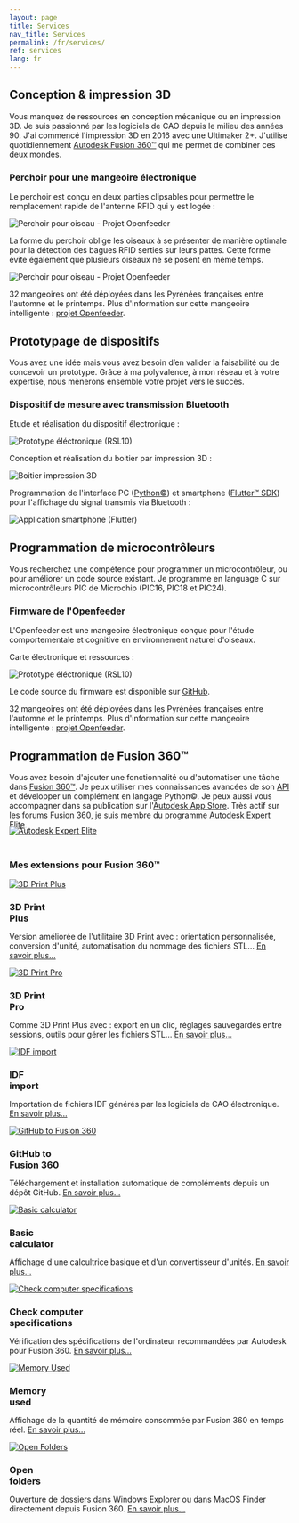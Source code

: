 ```yaml
---
layout: page
title: Services
nav_title: Services
permalink: /fr/services/
ref: services
lang: fr
---
```


<h2 class="post-list-heading" id="conception">Conception & impression 3D</h2>
<p class="services">Vous manquez de ressources en conception mécanique ou en impression 3D. Je suis passionné par les logiciels de CAO depuis le milieu des années 90. J'ai commencé l'impression 3D en 2016 avec une Ultimaker 2+. J'utilise quotidiennement <a href="https://www.autodesk.fr/products/fusion-360/overview" target="_blank">Autodesk Fusion 360&trade;</a> qui me permet de combiner ces deux mondes.</p>
<div class="service-example">
  <div class="service-example-title">
    <h3><span  class="service-example-title">Perchoir pour une mangeoire électronique</span></h3>
  </div>
  <p>Le perchoir est conçu en deux parties clipsables pour permettre le remplacement rapide de l'antenne RFID qui y est logée&nbsp;:</p>
  <div class="services">
    <img class="services" src="/assets/images/openfeeder.gif" alt="Perchoir pour oiseau - Projet Openfeeder"/>
  </div>
  <p>La forme du perchoir oblige les oiseaux à se présenter de manière optimale pour la détection des bagues RFID serties sur leurs pattes. Cette forme évite également que plusieurs oiseaux ne se posent en même temps.</p>
  <div class="services">
    <img class="services" style="max-width: none;" src="/assets/images/openfeeder-perch-03.jpg" alt="Perchoir pour oiseau - Projet Openfeeder"/>
  </div>
  <p>32 mangeoires ont été déployées dans les Pyrénées françaises entre l'automne et le printemps. Plus d'information sur cette mangeoire intelligente&nbsp;: <a href="https://econect.cnrs.fr/openfeeder-et-smartnest/" target="_blank">projet Openfeeder</a>.</p>
</div>
<h2 class="post-list-heading" id="prototypage">Prototypage de dispositifs</h2>
<p class="services">Vous avez une idée mais vous avez besoin d’en valider la faisabilité ou de concevoir un prototype. Grâce à ma polyvalence, à mon réseau et à votre expertise, nous mènerons ensemble votre projet vers le succès.</p>
<div class="service-example">
  <div class="service-example-title">
    <h3><span  class="service-example-title">Dispositif de mesure avec transmission Bluetooth</span></h3>
  </div>
  <p>&Eacute;tude et réalisation du dispositif électronique&nbsp;:</p>
  <div class="services">
  <img class="services" src="/assets/images/dispositif-mesure-01.jpg" alt="Prototype éléctronique (RSL10)"/>
  </div>
  <p>Conception et réalisation du boitier par impression 3D&nbsp;:</p>
  <div class="services">
    <img class="services" src="/assets/images/dispositif-mesure-02.jpg" alt="Boitier impression 3D"/>
  </div>
  <p>Programmation de l'interface PC (<a href="https://www.python.org/" target="_blank">Python&copy;</a>) et smartphone (<a href="https://flutter.dev/" target="_blank">Flutter&#153; SDK</a>) pour l'affichage du signal transmis via Bluetooth&nbsp;:</p>
  <div class="services">
    <img class="services" src="/assets/images/dispositif-mesure-03.jpg" alt="Application smartphone (Flutter)"/>
  </div>
</div>
<h2 class="post-list-heading" id="microcontroleurs">Programmation de microcontr&ocirc;leurs</h2>
<p class="services">Vous recherchez une compétence pour programmer un microcontrôleur, ou pour améliorer un code source existant. Je programme en language C sur microcontr&ocirc;leurs PIC de Microchip (PIC16, PIC18 et PIC24).</p>
<div class="service-example">
  <div class="service-example-title">
    <h3><span  class="service-example-title">Firmware de l'Openfeeder</span></h3>
  </div>
  <p>L'Openfeeder est une mangeoire électronique conçue pour l'étude comportementale et cognitive en environnement naturel d'oiseaux.</p>
  <p>Carte électronique et ressources&nbsp;:</p>
  <div class="services">
  <img class="services" style="max-width: 450px;" src="/assets/images/of-board-details-v03.png" alt="Prototype éléctronique (RSL10)"/>
  </div>
  <p>Le code source du firmware est disponible sur <a href="https://github.com/OpenFeeder/firmware" target="_blank">GitHub</a>.</p>
  <p>32 mangeoires ont été déployées dans les Pyrénées françaises entre l'automne et le printemps. Plus d'information sur cette mangeoire intelligente&nbsp;: <a href="https://econect.cnrs.fr/openfeeder-et-smartnest/" target="_blank">projet Openfeeder</a>.</p>
</div>
<h2 class="post-list-heading" id="fusion360">Programmation de Fusion 360&trade;</h2>
<p class="services">Vous avez besoin d'ajouter une fonctionnalité ou d'automatiser une tâche dans <a href="https://www.autodesk.fr/products/fusion-360/overview" target="_blank">Fusion&nbsp;360&trade;</a>. Je peux utiliser mes connaissances avancées de son <a href="https://help.autodesk.com/view/fusion360/ENU/?guid=GUID-A92A4B10-3781-4925-94C6-47DA85A4F65A" target="_blank">API</a> et développer un complément en langage Python&copy;. Je peux aussi vous accompagner dans sa publication sur l'<a href="https://apps.autodesk.com/FUSION/fr/List/Search?isAppSearch=True&searchboxstore=FUSION&facet=&collection=&sort=&query=" target="_blank">Autodesk App Store</a>. Très actif sur les forums Fusion&nbsp;360, je suis membre du programme <a href="https://www.autodesk.fr/expert-elite/overview" target="_blank">Autodesk Expert Elite</a>.</p>
<div class="services">
    <a href="https://forums.autodesk.com/t5/user/viewprofilepage/user-id/3865419" target="_blank"><img class="services" style="border-radius: 0; margin: -20px 0 20px 0;" src="/assets/images/EE_Member_Badge_Email_Signature.png" alt="Autodesk Expert Elite"/></a>
</div>
<div class="service-example">
  <div class="service-example-title">
    <h3><span  class="service-example-title">Mes extensions pour Fusion&nbsp;360&trade;</span></h3>
  </div>
  <section>
        <div class="three-col">
          <a href=""><img class="services-small" src="/assets/images/3DPrintPlus.png" alt="3D Print Plus"/></a>
          <h3 style="margin-bottom: 0">3D Print<br/>Plus</h3>
          <p>Version améliorée de l'utilitaire 3D Print avec&nbsp;: orientation personnalisée, conversion d'unité, automatisation du nommage des fichiers STL&#8230; <a href="">En savoir plus&#8230;</a></p>
        </div>
        <div class="three-col">
          <a href=""><img class="services-small" src="/assets/images/3DPrintPro.png" alt="3D Print Pro"/></a>
          <h3 style="margin-bottom: 0">3D Print<br/>Pro</h3>
          <p>Comme 3D Print Plus avec&nbsp;: export en un clic, réglages sauvegardés entre sessions, outils pour gérer les fichiers STL&#8230; <a href="">En savoir plus&#8230;</a></p>
        </div>
  </section>
  <section>
        <div class="three-col">
          <a href=""><img class="services-small" src="/assets/images/idf-fusion-360.png" alt="IDF import"/></a>
          <h3 style="margin-bottom: 0">IDF<br/>import</h3>
          <p>Importation de fichiers IDF générés par les logiciels de CAO électronique. <a href="">En savoir plus&#8230;</a></p>
        </div>
        <div class="three-col">
          <a href=""><img class="services-small" src="/assets/images/github-fusion-360.png" alt="GitHub to Fusion 360"/></a>
          <h3 style="margin-bottom: 0">GitHub to<br/>Fusion&nbsp;360</h3>
          <p>Téléchargement et installation automatique de compléments depuis un dépôt GitHub. <a href="">En savoir plus&#8230;</a></p>
        </div>
  </section>
  <section>
        <div class="three-col">
          <a href=""><img class="services-small" src="/assets/images/BasicCalculator.png" alt="Basic calculator"/></a>
          <h3 style="margin-bottom: 0">Basic<br/>calculator</h3>
          <p>Affichage d'une calcultrice basique et d'un convertisseur d'unités. <a href="">En savoir plus&#8230;</a></p>
        </div>
        <div class="three-col">
          <a href=""><img class="services-small" src="/assets/images/CheckComputerSpecifications.png" alt="Check computer specifications"/></a>
          <h3 style="margin-bottom: 0">Check computer<br/>specifications</h3>
          <p>Vérification des spécifications de l'ordinateur recommandées par Autodesk pour Fusion&nbsp;360. <a href="">En savoir plus&#8230;</a></p>
        </div>
  </section>
  <section>
        <div class="three-col">
          <a href=""><img class="services-small" src="/assets/images/MemoryUsed.png" alt="Memory Used"/></a>
          <h3 style="margin-bottom: 0">Memory<br/>used</h3>
          <p>Affichage de la quantité de mémoire consommée par Fusion&nbsp;360 en temps réel. <a href="">En savoir plus&#8230;</a></p>
        </div>
        <div class="three-col">
          <a href=""><img class="services-small" src="/assets/images/OpenFolders.png" alt="Open Folders"/></a>
          <h3 style="margin-bottom: 0">Open<br/>folders</h3>
          <p>Ouverture de dossiers dans Windows Explorer ou dans MacOS Finder directement depuis Fusion&nbsp;360. <a href="">En savoir plus&#8230;</a></p>
        </div>
  </section>
  <!-- <section>
        <div class="three-col">
          <a href=""><img class="services-small" src="/assets/images/empty-150x150.png" alt=""/></a>
          <h3 style="margin-bottom: 0">&nbsp;</h3>
          <p><a href="">&nbsp;</a></p>
        </div>
        <div class="three-col">
          <a href=""><img class="services-small" src="/assets/images/empty-150x150.png" alt=""/></a>
          <h3 style="margin-bottom: 0">&nbsp;</h3>
          <p><a href="">&nbsp;</a></p>
        </div>
  </section> -->
</div>
